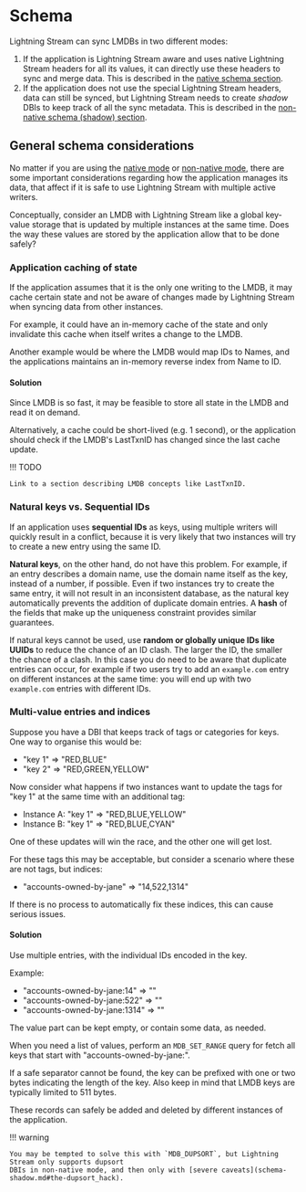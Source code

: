 # Schema

Lightning Stream can sync LMDBs in two different modes:

1. If the application is Lightning Stream aware and uses native Lightning Stream headers for all its values, it can directly
   use these headers to sync and merge data. This is described in the [native schema section](schema-native.md).
2. If the application does not use the special Lightning Stream headers, data can still be synced, but Lightning Stream needs
   to create _shadow_ DBIs to keep track of all the sync metadata.
   This is described in the [non-native schema (shadow) section](schema-shadow.md).

## General schema considerations

No matter if you are using the [native mode](schema-native.md) or [non-native mode](schema-shadow.md), there are some
important considerations regarding how the application manages its data, that affect if it is safe to use
Lightning Stream with multiple active writers.

Conceptually, consider an LMDB with Lightning Stream like a global key-value storage that is updated by multiple
instances at the same time. Does the way these values are stored by the application allow that to be done safely?

### Application caching of state

If the application assumes that it is the only one writing to the LMDB, it may cache certain state and not be aware
of changes made by Lightning Stream when syncing data from other instances.

For example, it could have an in-memory cache of the state and only invalidate this cache when itself writes
a change to the LMDB.

Another example would be where the LMDB would map IDs to Names, and the applications maintains an in-memory
reverse index from Name to ID.

#### Solution

Since LMDB is so fast, it may be feasible to store all state in the LMDB and read it on demand.

Alternatively, a cache could be short-lived (e.g. 1 second), or the application should check if the LMDB's LastTxnID
has changed since the last cache update.

!!! TODO

    Link to a section describing LMDB concepts like LastTxnID.


### Natural keys vs. Sequential IDs

If an application uses **sequential IDs** as keys, using multiple writers will quickly result in a conflict, because it is
very likely that two instances will try to create a new entry using the same ID.

**Natural keys**, on the other hand, do not have this problem. For example, if an entry describes a domain name, use
the domain name itself as the key, instead of a number, if possible. Even if two instances try to create the same
entry, it will not result in an inconsistent database, as the natural key automatically prevents the addition of
duplicate domain entries. A **hash** of the fields that make up the uniqueness constraint provides similar guarantees.

If natural keys cannot be used, use **random or globally unique IDs like UUIDs** to reduce the chance of an ID clash.
The larger the ID, the smaller the chance of a clash. In this case you do need to be aware that duplicate entries can
occur, for example if two users try to add an `example.com` entry on different instances at the same time: you will end
up with two `example.com` entries with different IDs.


### Multi-value entries and indices

Suppose you have a DBI that keeps track of tags or categories for keys. One way to organise this would be:

- "key 1" => "RED,BLUE" 
- "key 2" => "RED,GREEN,YELLOW" 

Now consider what happens if two instances want to update the tags for "key 1" at the same time with an additional
tag:

- Instance A: "key 1" => "RED,BLUE,YELLOW" 
- Instance B: "key 1" => "RED,BLUE,CYAN" 

One of these updates will win the race, and the other one will get lost.

For these tags this may be acceptable, but consider a scenario where these are not tags, but indices:

- "accounts-owned-by-jane" => "14,522,1314"

If there is no process to automatically fix these indices, this can cause serious issues.

#### Solution

Use multiple entries, with the individual IDs encoded in the key.

Example:

- "accounts-owned-by-jane:14" => ""
- "accounts-owned-by-jane:522" => ""
- "accounts-owned-by-jane:1314" => ""

The value part can be kept empty, or contain some data, as needed.

When you need a list of values, perform an `MDB_SET_RANGE` query for fetch all keys that start with
"accounts-owned-by-jane:".

If a safe separator cannot be found, the key can be prefixed with one or two bytes indicating the length
of the key. Also keep in mind that LMDB keys are typically limited to 511 bytes.

These records can safely be added and deleted by different instances of the application.

!!! warning

    You may be tempted to solve this with `MDB_DUPSORT`, but Lightning Stream only supports dupsort
    DBIs in non-native mode, and then only with [severe caveats](schema-shadow.md#the-dupsort_hack).




